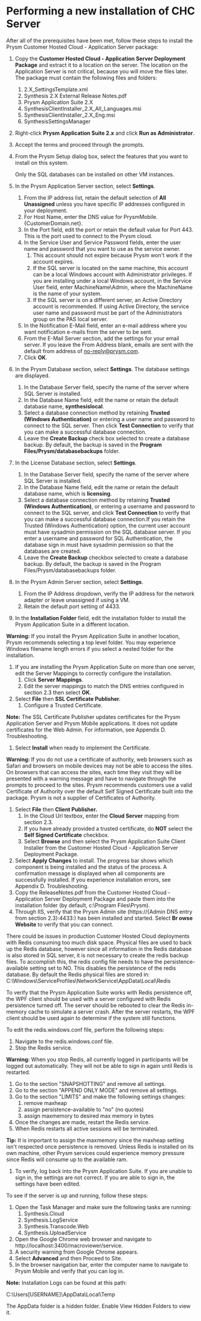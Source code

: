 ﻿---
sidebar_position: 4
---

# **Performing a new installation of CHC Server**
After all of the prerequisites have been met, follow these steps to install the Prysm Customer Hosted Cloud - Application Server package:



1. Copy the **Customer Hosted Cloud - Application Server Deployment Package** and extract it to a location on the server. The location on the Application Server is not critical, because you will move the files later. The package must contain the following files and folders:
   1. 2.X\_SettingsTemplate.xml
   1. Synthesis 2.X External Release Notes.pdf
   1. Prysm Application Suite 2.X
   1. SynthesisClientInstaller\_2.X\_All\_Languages.msi
   1. SynthesisClientInstaller\_2.X\_Eng.msi
   1. SynthesisSettingsManager
1. Right-click **Prysm Application Suite 2.x** and click **Run as Administrator**.
1. Accept the terms and proceed through the prompts.
1. From the Prysm Setup dialog box, select the features that you want to install on this system.

   Only the SQL databases can be installed on other VM instances.
1. In the Prysm Application Server section, select **Settings**.
   1. From the IP address list, retain the default selection of **All Unassigned** unless you have specific IP addresses configured in your deployment.
   1. For Host Name, enter the DNS value for PrysmMobile.{CustomerDomain.net}.
   1. In the Port field, edit the port or retain the default value for Port 443. This is the port used to connect to the Prysm cloud.
   1. In the Service User and Service Password fields, enter the user name and password that you want to use as the service owner.
      1. This account should not expire because Prysm won't work if the account expires.
      1. If the SQL server is located on the same machine, this account can be a local Windows account with Administrator privileges. If you are installing under a local Windows account, in the Service User field, enter MachineName\Admin, where the MachineName is the name of your system.
      1. If the SQL server is on a different server, an Active Directory account is recommended. If using Active Directory, the service user name and password must be part of the Administrators group on the PAS local server.
   1. In the Notification E-Mail field, enter an e-mail address where you want notification e-mails from the server to be sent.
   1. From the E-Mail Server section, add the settings for your email server. If you leave the From Address blank, emails are sent with the default from address of no-reply@prysm.com.
   1. Click **OK**.



1. In the Prysm Database section, select **Settings**. 
   The database settings are displayed.
   1. In the Database Server field, specify the name of the server where SQL Server is installed.
   1. In the Database Name field, edit the name or retain the default database name, **synthesislocal**.
   1. Select a database connection method by retaining **Trusted (Windows Authentication)** or entering a user name and password to connect to the SQL server. Then click **Test Connection** to verify that you can make a successful database connection.
   1. Leave the **Create Backup** check box selected to create a database backup.
      By default, the backup is saved in the **Program Files/Prysm/databasebackups** folder.
1. In the License Database section, select **Settings**.
   1. In the Database Server field, specify the name of the server where SQL Server is installed.
   1. In the Database Name field, edit the name or retain the default database name, which is **licensing**.
   1. Select a database connection method by retaining **Trusted (Windows Authentication)**, or entering a username and password to connect to the SQL server, and click **Test Connection** to verify that you can make a successful database connection.If you retain the Trusted (Windows Authentication) option, the current user account must have sysadmin permission on the SQL database server. If you enter a username and password for SQL Authentication, the database sign in must have sysadmin permission so that the databases are created.
   1. Leave the **Create Backup** checkbox selected to create a database backup.
      By default, the backup is saved in the Program Files/Prysm/databasebackups folder.
1. In the Prysm Admin Server section, select **Settings**.
   1. From the IP Address dropdown, verify the IP address for the network adapter or leave unassigned if using a VM.
   1. Retain the default port setting of 4433.
1. In the **Installation Folder** field, edit the installation folder to install the Prysm Application Suite in a different location.

**Warning:** If you install the Prysm Application Suite in another location, Prysm recommends selecting a top level folder. You may experience Windows filename length errors if you select a nested folder for the installation.

1. If you are installing the Prysm Application Suite on more than one server, edit the Server Mappings to correctly configure the installation.
   1. Click **Server Mappings**.
   1. Edit the server mappings to match the DNS entries configured in section 2.3 then select **OK**.
1. Select **File** then **SSL Certificate Publisher.**
   1. Configure a Trusted Certificate.

**Note:** The SSL Certificate Publisher updates certificates for the Prysm Application Server and Prysm Mobile applications. It does not update certificates for the Web Admin. For information, see Appendix D. Troubleshooting.

1. Select **Install** when ready to implement the Certificate.

**Warning:** If you do not use a certificate of authority, web browsers such as Safari and browsers on mobile devices may not be able to access the sites. On browsers that can access the sites, each time they visit they will be presented with a warning message and have to navigate through the prompts to proceed to the sites.
Prysm recommends customers use a valid Certificate of Authority over the default Self Signed Certificate built into the package. Prysm is not a supplier of Certificates of Authority.

1. Select **File** then **Client Publisher.**
   1. In the Cloud Url textbox, enter the **Cloud Server** mapping from section 2.3.
   1. If you have already provided a trusted certificate, do **NOT** select the **Self Signed Certificate** checkbox.
   1. Select **Browse** and then select the Prysm Application Suite Client Installer from the Customer Hosted Cloud - Application Server Deployment Package.
1. Select **Apply Changes** to install.
   The progress bar shows which component is being installed and the status of the process. A confirmation message is displayed when all components are successfully installed. If you experience installation errors, see Appendix D. Troubleshooting.
1. Copy the ReleaseNotes.pdf from the Customer Hosted Cloud - Application Server Deployment Package and paste them into the installation folder (by default, c:\Program Files\Prysm).
1. Through IIS, verify that the Prysm Admin site (https://{Admin DNS entry from section 2.3}:4433:) has been installed and started. Select **Br owse Website** to verify that you can connect.



There could be issues in production Customer Hosted Cloud deployments with Redis consuming too much disk space. Physical files are used to back up the Redis database, however since all information in the Redis database is also stored in SQL server, it is not necessary to create the redis backup files. To accomplish this, the redis config file needs to have the persistence-available setting set to NO. This disables the persistence of the redis database. By default the Redis physical files are stored in: C:\Windows\ServiceProfiles\NetworkService\AppData\Local\Redis

To verify that the Prysm Application Suite works with Redis persistence off, the WPF client should be used with a server configured with Redis persistence turned off. The server should be rebooted to clear the Redis in-memory cache to simulate a server crash. After the server restarts, the WPF client should be used again to determine if the system still functions.

To edit the redis.windows.conf file, perform the following steps:

1. Navigate to the redis.windows.conf file.
1. Stop the Redis service.

**Warning:** When you stop Redis, all currently logged in participants will be logged out automatically. They will not be able to sign in again until Redis is restarted.

1. Go to the section "SNAPSHOTTING" and remove all settings.
1. Go to the section "APPEND ONLY MODE" and remove all settings.
1. Go to the section "LIMITS" and make the following settings changes:
   1. remove maxheap
   1. assign persistence-available to "no" (no quotes)
   1. assign maxmemory to desired max memory in bytes
1. Once the changes are made, restart the Redis service.
1. When Redis restarts all active sessions will be terminated.

**Tip:** It is important to assign the maxmemory since the maxheap setting isn't respected once persistence is removed. Unless Redis is installed on its own machine, other Prysm services could experience memory pressure since Redis will consume up to the available ram.

1. To verify, log back into the Prysm Application Suite. If you are unable to sign in, the settings are not correct. If you are able to sign in, the settings have been edited.



To see if the server is up and running, follow these steps:

1. Open the Task Manager and make sure the following tasks are running: 
   1. Synthesis.Cloud
   1. Synthesis.LogService
   1. Synthesis.Transcode.Web
   1. Synthesis.UploadService
1. Open the Google Chrome web browser and navigate to http://localhost:3400/macroviewer/service.
1. A security warning from Google Chrome appears.
1. Select **Advanced** and then Proceed to Site.
1. In the browser navigation bar, enter the computer name to navigate to Prysm Mobile and verify that you can log in.

**Note:** Installation Logs can be found at this path:

C:\Users\[USERNAME]\AppData\Local\Temp

The AppData folder is a hidden folder. Enable View Hidden Folders to view it.


